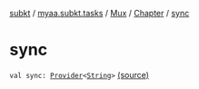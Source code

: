 [subkt](../../../index.md) / [myaa.subkt.tasks](../../index.md) / [Mux](../index.md) / [Chapter](index.md) / [sync](./sync.md)

# sync

`val sync: `[`Provider`](https://docs.gradle.org/current/javadoc/org/gradle/api/provider/Provider.html)`<`[`String`](https://kotlinlang.org/api/latest/jvm/stdlib/kotlin/-string/index.html)`>` [(source)](https://github.com/Myaamori/SubKt/blob/0.1.11/src/main/kotlin/myaa/subkt/tasks/muxtask.kt#L502)